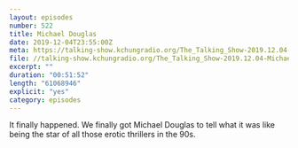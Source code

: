 ```yaml
---
layout: episodes
number: 522
title: Michael Douglas
date: 2019-12-04T23:55:00Z
meta: https://talking-show.kchungradio.org/The_Talking_Show-2019.12.04-Michael_Douglas.mp3
file: //talking-show.kchungradio.org/The_Talking_Show-2019.12.04-Michael_Douglas.mp3
excerpt: ""
duration: "00:51:52"
length: "61068946"
explicit: "yes"
category: episodes
---
```

It finally happened. We finally got Michael Douglas to tell what it was like being the star of all those erotic thrillers in the 90s.
